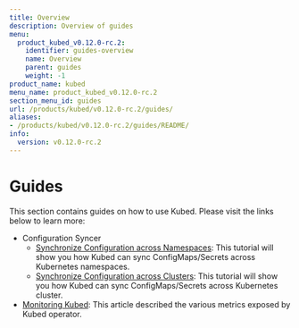 ```yaml
---
title: Overview
description: Overview of guides
menu:
  product_kubed_v0.12.0-rc.2:
    identifier: guides-overview
    name: Overview
    parent: guides
    weight: -1
product_name: kubed
menu_name: product_kubed_v0.12.0-rc.2
section_menu_id: guides
url: /products/kubed/v0.12.0-rc.2/guides/
aliases:
- /products/kubed/v0.12.0-rc.2/guides/README/
info:
  version: v0.12.0-rc.2
---
```


# Guides

This section contains guides on how to use Kubed. Please visit the links below to learn more:

- Configuration Syncer
  - [Synchronize Configuration across Namespaces](/products/kubed/v0.12.0-rc.2/guides/config-syncer/intra-cluster): This tutorial will show you how Kubed can sync ConfigMaps/Secrets across Kubernetes namespaces.
  - [Synchronize Configuration across Clusters](/products/kubed/v0.12.0-rc.2/guides/config-syncer/inter-cluster): This tutorial will show you how Kubed can sync ConfigMaps/Secrets across Kubernetes cluster.
- [Monitoring Kubed](/products/kubed/v0.12.0-rc.2/guides/monitoring): This article described the various metrics exposed by Kubed operator.

